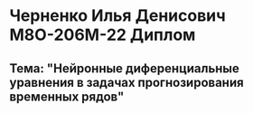# Черненко Илья Денисович М8О-206М-22 Диплом 
## Тема: "Нейронные диференциальные уравнения в задачах прогнозирования временных рядов"
